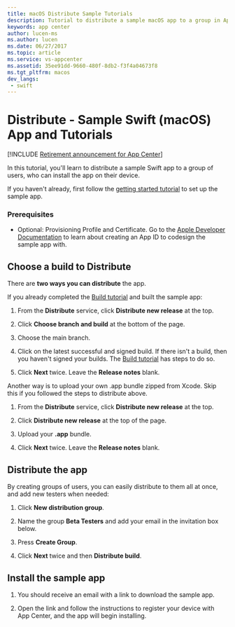 ```yaml
---
title: macOS Distribute Sample Tutorials
description: Tutorial to distribute a sample macOS app to a group in App Center.
keywords: app center
author: lucen-ms
ms.author: lucen
ms.date: 06/27/2017
ms.topic: article
ms.service: vs-appcenter
ms.assetid: 35ee91dd-9660-480f-8db2-f3f4a04673f8
ms.tgt_pltfrm: macos
dev_langs:  
 - swift
---
```


# Distribute - Sample Swift (macOS) App and Tutorials

[!INCLUDE [Retirement announcement for App Center](../../includes/retirement.md)]

In this tutorial, you'll learn to distribute a sample Swift app to a group of users, who can install the app on their device.

If you haven't already, first follow the [getting started tutorial](getting-started.md) to set up the sample app.


### Prerequisites
- Optional: Provisioning Profile and Certificate. Go to the [Apple Developer Documentation](https://developer.apple.com/library/content/documentation/IDEs/Conceptual/AppDistributionGuide/MaintainingProfiles/MaintainingProfiles.html) to learn about creating an App ID to codesign the sample app with.

## Choose a build to Distribute
There are **two ways you can distribute** the app.

If you already completed the [Build tutorial](build.md) and built the sample app:
1. From the **Distribute** service, click **Distribute new release** at the top.

2. Click **Choose branch and build** at the bottom of the page.

3. Choose the main branch.  

4. Click on the latest successful and signed build. If there isn't a build, then you haven't signed your builds. The [Build tutorial](build.md) has steps to do so.

5. Click **Next** twice. Leave the **Release notes** blank.

Another way is to upload your own .app bundle zipped from Xcode. Skip this if you followed the steps to distribute above.
1. From the **Distribute** service, click **Distribute new release** at the top.

2. Click **Distribute new release** at the top of the page.

3. Upload your **.app** bundle.

4. Click **Next** twice. Leave the **Release notes** blank.

## Distribute the app

By creating groups of users, you can easily distribute to them all at once, and add new testers when needed:

1. Click **New distribution group**.

2. Name the group **Beta Testers** and add your email in the invitation box below.

3. Press **Create Group**.

4. Click **Next** twice and then **Distribute build**.

## Install the sample app
1. You should receive an email with a link to download the sample app.

2. Open the link and follow the instructions to register your device with App Center, and the app will begin installing.
